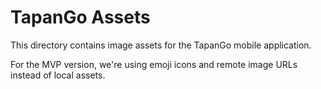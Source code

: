 # TapanGo Assets

This directory contains image assets for the TapanGo mobile application.

For the MVP version, we're using emoji icons and remote image URLs instead of local assets.